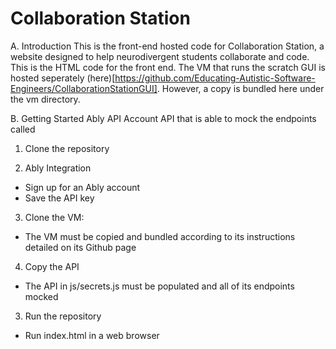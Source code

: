 # Collaboration Station


A. Introduction
This is the front-end hosted code for Collaboration Station, a website designed to help neurodivergent students collaborate and code. This is the HTML code for the front end. The VM that runs the scratch GUI is hosted seperately (here)[https://github.com/Educating-Autistic-Software-Engineers/CollaborationStationGUI]. However, a copy is bundled here under the vm directory.


B. Getting Started
Ably API Account
API that is able to mock the endpoints called

1. Clone the repository

2. Ably Integration
* Sign up for an Ably account
* Save the API key

3. Clone the VM:
* The VM must be copied and bundled according to its instructions detailed on its Github page

4. Copy the API
* The API in js/secrets.js must be populated and all of its endpoints mocked

3. Run the repository
* Run index.html in a web browser


